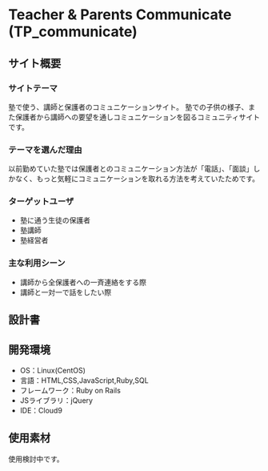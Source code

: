 # Teacher & Parents Communicate (TP_communicate)

## サイト概要
### サイトテーマ
塾で使う、講師と保護者のコミュニケーションサイト。
塾での子供の様子、また保護者から講師への要望を通しコミュニケーションを図るコミュニティサイトです。

### テーマを選んだ理由
以前勤めていた塾では保護者とのコミュニケーション方法が「電話」、「面談」しかなく、もっと気軽にコミュニケーションを取れる方法を考えていたためです。

### ターゲットユーザ
- 塾に通う生徒の保護者
- 塾講師
- 塾経営者

### 主な利用シーン
- 講師から全保護者への一斉連絡をする際
- 講師と一対一で話をしたい際

## 設計書

## 開発環境
- OS：Linux(CentOS)
- 言語：HTML,CSS,JavaScript,Ruby,SQL
- フレームワーク：Ruby on Rails
- JSライブラリ：jQuery
- IDE：Cloud9

## 使用素材
使用検討中です。
